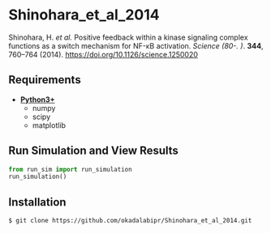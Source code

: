 # Shinohara_et_al_2014
Shinohara, H. *et al.* Positive feedback within a kinase signaling complex functions as a switch mechanism for NF-κB activation. *Science (80-. )*. **344**, 760–764 (2014). https://doi.org/10.1126/science.1250020

## Requirements
- **[Python3+](https://www.python.org)**
    - numpy
    - scipy
    - matplotlib

## Run Simulation and View Results
```python
from run_sim import run_simulation
run_simulation()
```
## Installation
    $ git clone https://github.com/okadalabipr/Shinohara_et_al_2014.git
